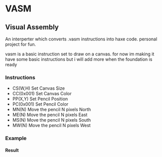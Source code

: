 # VASM
## Visual Assembly
An interperter which converts .vasm instructions into haxe code.
personal project for fun.

vasm is a basic instruction set to draw on a canvas.
for now im making it have some basic instructions but i will add more when the foundation is ready

### Instructions
- CS(W,H)  Set Canvas Size
- CC(0x001) Set Canvas Color
- PP(X,Y) Set Pencil Position
- PC(0x001) Set Pencil Color
- MN(N) Move the pencil N pixels North
- ME(N) Move the pencil N pixels East
- MS(N) Move the pencil N pixels South
- MW(N) Move the pencil N pixels West

### Example
#### Result